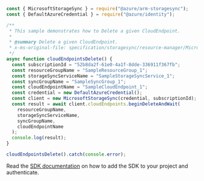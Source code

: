 ```javascript
const { MicrosoftStorageSync } = require("@azure/arm-storagesync");
const { DefaultAzureCredential } = require("@azure/identity");

/**
 * This sample demonstrates how to Delete a given CloudEndpoint.
 *
 * @summary Delete a given CloudEndpoint.
 * x-ms-original-file: specification/storagesync/resource-manager/Microsoft.StorageSync/stable/2020-09-01/examples/CloudEndpoints_Delete.json
 */
async function cloudEndpointsDelete() {
  const subscriptionId = "52b8da2f-61e0-4a1f-8dde-336911f367fb";
  const resourceGroupName = "SampleResourceGroup_1";
  const storageSyncServiceName = "SampleStorageSyncService_1";
  const syncGroupName = "SampleSyncGroup_1";
  const cloudEndpointName = "SampleCloudEndpoint_1";
  const credential = new DefaultAzureCredential();
  const client = new MicrosoftStorageSync(credential, subscriptionId);
  const result = await client.cloudEndpoints.beginDeleteAndWait(
    resourceGroupName,
    storageSyncServiceName,
    syncGroupName,
    cloudEndpointName
  );
  console.log(result);
}

cloudEndpointsDelete().catch(console.error);
```

Read the [SDK documentation](https://github.com/Azure/azure-sdk-for-js/blob/%40azure%2Farm-storagesync_9.0.1/sdk/storagesync/arm-storagesync/README.md) on how to add the SDK to your project and authenticate.
